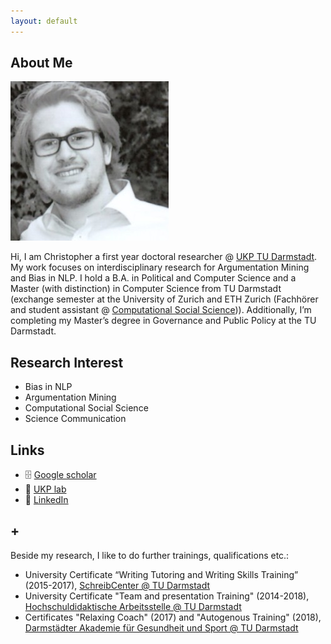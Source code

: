 ```yaml
---
layout: default
---
```


## About Me

<img class="profile-picture" src="chris.jpg">

Hi, I am Christopher a first year doctoral researcher @ [UKP TU Darmstadt](https://www.informatik.tu-darmstadt.de/ukp/ukp_home/about_ukp/index.en.jsp). My work focuses on interdisciplinary research for Argumentation Mining and Bias in NLP. I hold a B.A. in Political and Computer Science and a Master (with distinction) in Computer Science from TU Darmstadt (exchange semester at the University of Zurich and ETH Zurich (Fachhörer and student assistant @ [Computational Social Science](http://www.coss.ethz.ch))). Additionally, I’m completing my Master’s degree in Governance and Public Policy at the TU Darmstadt.

## Research Interest
* Bias in NLP
* Argumentation Mining
* Computational Social Science
* Science Communication

## Links
* 🗄 [Google scholar](https://scholar.google.de/citations?hl=de&authuser=1&user=oLSU8LEAAAAJ)
* 🔬 [UKP lab](https://www.informatik.tu-darmstadt.de/ukp/ukp_home/staff_ukp/detailseite_mitarbeiter_1_68224.en.jsp)
* 👥 [LinkedIn](https://www.linkedin.com/in/christopher-klamm-865786b3/)

## +
Beside my research, I like to do further trainings, qualifications etc.:
* University Certificate “Writing Tutoring and Writing Skills Training” (2015-2017), [SchreibCenter @ TU Darmstadt](https://www.owl.tu-darmstadt.de/schreibcenter_1/index.de.jsp) 
* University Certificate "Team and presentation Training" (2014-2018), [Hochschuldidaktische Arbeitsstelle @ TU Darmstadt](https://www.hda.tu-darmstadt.de/hda/index.de.jsp)
* Certificates "Relaxing Coach" (2017) and "Autogenous Training" (2018),  [Darmstädter Akademie für Gesundheit und Sport @ TU Darmstadt](https://www.sport.tu-darmstadt.de/dienstleistungen/fortbildungen_ifs.de.jsp)
